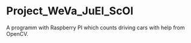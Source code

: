 # Project_WeVa_JuEl_ScOl
A programm with Raspberry PI which counts driving cars with help from OpenCV.
